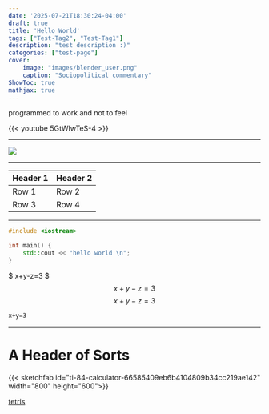 ```yaml
---
date: '2025-07-21T18:30:24-04:00'
draft: true
title: 'Hello World'
tags: ["Test-Tag2", "Test-Tag1"]
description: "test description :)"
categories: ["test-page"]
cover:
    image: "images/blender_user.png"
    caption: "Sociopolitical commentary"
ShowToc: true
mathjax: true
---
```

programmed to work and not to feel

{{< youtube 5GtWIwTeS-4 >}}

---

![](/images/maxwell.gif)

---

| Header 1 | Header 2 |
|----------|----------|
| Row 1    | Row 2    |
| Row 3    | Row 4    |

---

```cpp
#include <iostream>

int main() {
    std::cout << "hello world \n";    
}
```


$ x+y-z=3 $
$$ x+y-z=3 $$
$$ 
x+y-z=3 
$$

```latex
x+y=3
```

---
# A Header of Sorts

{{< sketchfab id="ti-84-calculator-66585409eb6b4104809b34cc219ae142" width="800" height="600">}}

[tetris](/tetris.html)



